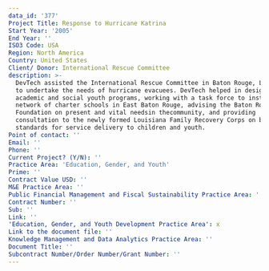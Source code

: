 ```yaml
---
data_id: '377'
Project Title: Response to Hurricane Katrina
Start Year: '2005'
End Year: ''
ISO3 Code: USA
Region: North America
Country: United States
Client/ Donor: International Rescue Committee
description: >-
  DevTech assisted the International Rescue Committee in Baton Rouge, Louisiana,
  to undertake the needs of hurricane evacuees. DevTech helped in designing
  academic and social youth programs, working with a task force to institute a
  network of charter schools in East Baton Rouge, advising the Baton Rouge Area
  Foundation on present and vital needsin thecommunity, and providing
  consultation to the newly formed Louisiana Family Recovery Corps on basic
  standards for service delivery to children and youth.
Point of contact: ''
Email: ''
Phone: ''
Current Project? (Y/N): ''
Practice Area: 'Education, Gender, and Youth'
Prime: ''
Contract Value USD: ''
M&E Practice Area: ''
Public Financial Management and Fiscal Sustainability Practice Area: ''
Contract Number: ''
Sub: ''
Link: ''
'Education, Gender, and Youth Development Practice Area': x
Link to the document file: ''
Knowledge Management and Data Analytics Practice Area: ''
Document Title: ''
Subcontract Number/Order Number/Grant Number: ''
---
```

